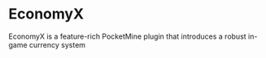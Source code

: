 # EconomyX
EconomyX is a feature-rich PocketMine plugin that introduces a robust in-game currency system
